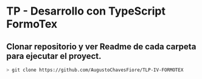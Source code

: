 

# TP - Desarrollo con TypeScript FormoTex


## Clonar repositorio y ver Readme de cada carpeta para ejecutar el proyect.

```bash
> git clone https://github.com/AugustoChavesFiore/TLP-IV-FORMOTEX
```